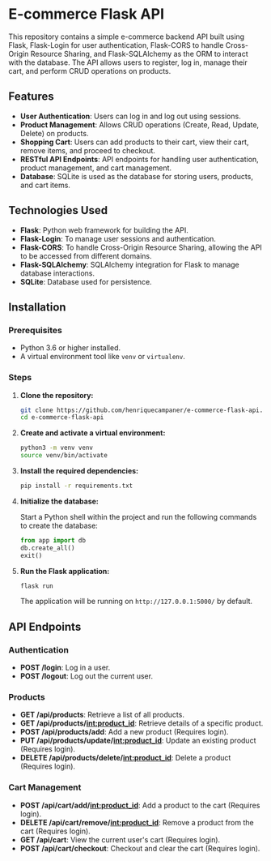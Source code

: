 # E-commerce Flask API

This repository contains a simple e-commerce backend API built using Flask, Flask-Login for user authentication, Flask-CORS to handle Cross-Origin Resource Sharing, and Flask-SQLAlchemy as the ORM to interact with the database. The API allows users to register, log in, manage their cart, and perform CRUD operations on products.

## Features

- **User Authentication**: Users can log in and log out using sessions.
- **Product Management**: Allows CRUD operations (Create, Read, Update, Delete) on products.
- **Shopping Cart**: Users can add products to their cart, view their cart, remove items, and proceed to checkout.
- **RESTful API Endpoints**: API endpoints for handling user authentication, product management, and cart management.
- **Database**: SQLite is used as the database for storing users, products, and cart items.

## Technologies Used

- **Flask**: Python web framework for building the API.
- **Flask-Login**: To manage user sessions and authentication.
- **Flask-CORS**: To handle Cross-Origin Resource Sharing, allowing the API to be accessed from different domains.
- **Flask-SQLAlchemy**: SQLAlchemy integration for Flask to manage database interactions.
- **SQLite**: Database used for persistence.

## Installation

### Prerequisites

- Python 3.6 or higher installed.
- A virtual environment tool like `venv` or `virtualenv`.

### Steps

1. **Clone the repository:**

   ```bash
   git clone https://github.com/henriquecampaner/e-commerce-flask-api.git
   cd e-commerce-flask-api

2. **Create and activate a virtual environment:**

   ```bash
   python3 -m venv venv
   source venv/bin/activate
   ```

3. **Install the required dependencies:**

   ```bash
   pip install -r requirements.txt
   ```

4. **Initialize the database:**

   Start a Python shell within the project and run the following commands to create the database:

   ```python
   from app import db
   db.create_all()
   exit()
   ```

5. **Run the Flask application:**

   ```bash
   flask run
   ```

   The application will be running on `http://127.0.0.1:5000/` by default.

## API Endpoints

### Authentication

- **POST /login**: Log in a user.
- **POST /logout**: Log out the current user.

### Products

- **GET /api/products**: Retrieve a list of all products.
- **GET /api/products/<int:product_id>**: Retrieve details of a specific product.
- **POST /api/products/add**: Add a new product (Requires login).
- **PUT /api/products/update/<int:product_id>**: Update an existing product (Requires login).
- **DELETE /api/products/delete/<int:product_id>**: Delete a product (Requires login).

### Cart Management

- **POST /api/cart/add/<int:product_id>**: Add a product to the cart (Requires login).
- **DELETE /api/cart/remove/<int:product_id>**: Remove a product from the cart (Requires login).
- **GET /api/cart**: View the current user's cart (Requires login).
- **POST /api/cart/checkout**: Checkout and clear the cart (Requires login).

